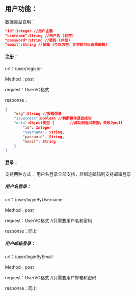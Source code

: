 ## 用户功能：

数据类型说明：	

```json
"id":Integer //用户主键
"username":String //用户名 (非空)
"password":String //密码 (非空)
"email":String //邮箱	(可以为空，非空的可以选择邮箱)
```

#### 注册：

url：/user/register

Method：post

request：UserVO格式

response：

```json
{
    "msg":String //报错信息
    "isSuccess":Boolean //判断操作是否成功
    "data":Object类型 { 		//成功则返回数据，失败为null
        "id": Integer
        "username": String,
        "password": String,
        "email": String
    }
}
```

#### 登录：

支持两种方式：
	用户名登录全部支持，若绑定邮箱则支持邮箱登录

##### 用户名登录：

url：/user/loginByUsername

Method：post

request：UserVO格式 //只需要用户名和密码

response：同上

##### 用户邮箱登录：

url：/user/loginByEmail

Method：post

request：UserVO格式 //只需要用户邮箱和密码

response：同上
